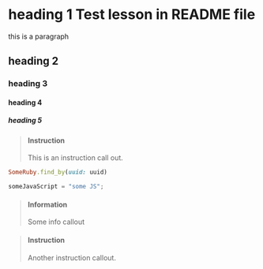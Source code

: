 # heading 1 Test lesson in README file

this is a paragraph

## heading 2
### heading 3
#### heading 4
##### heading 5

> #### Instruction
>
> This is an instruction call out.

```ruby
SomeRuby.find_by(uuid: uuid)
```

```js
someJavaScript = "some JS";
```

> #### Information
> 
> Some info callout 

<div></div>

> #### Instruction
>
> Another instruction callout.
